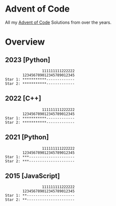 # Advent of Code

All my [Advent of Code](https://adventofcode.com/) Solutions from over the years.

# Overview

## 2023 [Python]

```
                 111111111222222
        123456789012345789012345
Star 1: ***********-------------
Star 2: ***********-------------
```

## 2022 [C++]

```
                 111111111222222
        123456789012345789012345
Star 1: ***********-------------
Star 2: ***********-------------
```

## 2021 [Python]

```
                 111111111222222
        123456789012345789012345
Star 1: ***---------------------
Star 2: ***---------------------
```

## 2015 [JavaScript]

```
                 111111111222222
        123456789012345789012345
Star 1: **----------------------
Star 2: **----------------------
```
